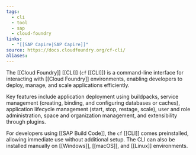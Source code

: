 ```yaml
---
tags:
  - cli
  - tool
  - sap
  - cloud-foundry
links:
  - "[[SAP Capire|SAP Capire]]"
source: https://docs.cloudfoundry.org/cf-cli/
aliases:
---
```

The [[Cloud Foundry]] [[CLI]] (`cf` [[CLI]]) is a command-line interface for interacting with [[Cloud Foundry]] environments, enabling developers to deploy, manage, and scale applications efficiently.

Key features include application deployment using buildpacks, service management (creating, binding, and configuring databases or caches), application lifecycle management (start, stop, restage, scale), user and role administration, space and organization management, and extensibility through plugins.

For developers using [[SAP Build Code]], the `cf` [[CLI]] comes preinstalled, allowing immediate use without additional setup. The CLI can also be installed manually on [[Windows]], [[macOS]], and [[Linux]] environments.